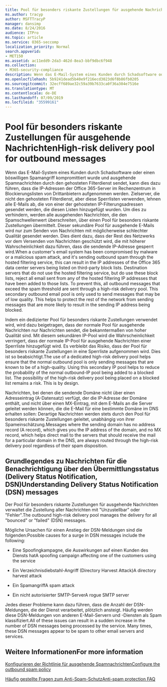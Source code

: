 ```yaml
---
title: Pool für besonders riskante Zustellungen für ausgehende Nachrichten
ms.author: tracyp
author: MSFTTracyP
manager: dansimp
ms.date: 8/24/2016
audience: ITPro
ms.topic: article
ms.service: O365-seccomp
localization_priority: Normal
search.appverid:
- MET150
ms.assetid: ac11edd9-2da3-462d-8ea3-bbf9dbc6f948
ms.collection:
- M365-security-compliance
description: Wenn das E-Mail-System eines Kunden durch Schadsoftware oder einen böswilligen Spamangriff kompromittiert wurde und ausgehende Spamnachrichten durch den gehosteten Filterdienst sendet, kann dies dazu führen, dass die IP-Adressen der Office 365-Server im Rechenzentrum in Blockierungslisten von Drittanbietern aufgenommen werden.
ms.openlocfilehash: 5b9241dead5b40e9f216ecd3023d6f8b86fb0205
ms.sourcegitcommit: 32ecff689ae32c59a39b7633ca0f36a304e7516e
ms.translationtype: MT
ms.contentlocale: de-DE
ms.lasthandoff: 07/09/2019
ms.locfileid: "35599161"
---
```

# <a name="high-risk-delivery-pool-for-outbound-messages"></a><span data-ttu-id="f0fac-103">Pool für besonders riskante Zustellungen für ausgehende Nachrichten</span><span class="sxs-lookup"><span data-stu-id="f0fac-103">High-risk delivery pool for outbound messages</span></span>

<span data-ttu-id="f0fac-p101">Wenn das E-Mail-System eines Kunden durch Schadsoftware oder einen böswilligen Spamangriff kompromittiert wurde und ausgehende Spamnachrichten durch den gehosteten Filterdienst sendet, kann dies dazu führen, dass die IP-Adressen der Office 365-Server im Rechenzentrum in Blockierungslisten von Drittanbietern aufgenommen werden. Zielserver, die nicht den gehosteten Filterdienst, aber diese Sperrlisten verwenden, lehnen alle E-Mails ab, die von einer der gehosteten IP-Filterungsadressen gesendet werden, die diesen Listen hinzugefügt wurden. Um dies zu verhindern, werden alle ausgehenden Nachrichten, die den Spamschwellenwert überschreiten, über einen Pool für besonders riskante Zustellungen übermittelt. Dieser sekundäre Pool für ausgehende E-Mails wird nur zum Senden von Nachrichten mit möglicherweise schlechter Qualität gesendet werden. Dies dient dazu, dass der Rest des Netzwerks vor dem Versenden von Nachrichten geschützt wird, die mit höherer Wahrscheinlichkeit dazu führen, dass die sendende IP-Adresse gesperrt wird.</span><span class="sxs-lookup"><span data-stu-id="f0fac-p101">When a customer's email system has been compromised by malware or a malicious spam attack, and it's sending outbound spam through the hosted filtering service, this can result in the IP addresses of the Office 365 data center servers being listed on third-party block lists. Destination servers that do not use the hosted filtering service, but do use these block lists, reject all email sent from any of the hosted filtering IP addresses that have been added to those lists. To prevent this, all outbound messages that exceed the spam threshold are sent through a high-risk delivery pool. This secondary outbound email pool is only used to send messages that may be of low quality. This helps to protect the rest of the network from sending messages that are more likely to result in the sending IP address being blocked.</span></span>
  
<span data-ttu-id="f0fac-p102">Indem ein dedizierter Pool für besonders riskante Zustellungen verwendet wird, wird dazu beigetragen, dass der normale Pool für ausgehende Nachrichten nur Nachrichten sendet, die bekanntermaßen von hoher Qualität sind. Mit diesem sekundären IP-Pool wird die Wahrscheinlichkeit verringert, dass der normale IP-Pool für ausgehende Nachrichten einer Sperrliste hinzugefügt wird. Es verbleibt das Risiko, dass der Pool für besonders riskante Zustellungen in eine Sperrliste aufgenommen wird. Dies ist so beabsichtigt.</span><span class="sxs-lookup"><span data-stu-id="f0fac-p102">The use of a dedicated high-risk delivery pool helps ensure that the normal outbound pool is only sending messages that are known to be of a high-quality. Using this secondary IP pool helps to reduce the probability of the normal outbound-IP pool being added to a blocked list. The possibility of the high-risk delivery pool being placed on a blocked list remains a risk. This is by design.</span></span>
  
<span data-ttu-id="f0fac-113">Nachrichten, bei denen die sendende Domäne nicht über einen Adresseintrag (A-Datensatz) verfügt, der die IP-Adresse der Domäne enthält, und nicht über einen MX-Eintrag, mit dem E-Mails an die Server geleitet werden können, die die E-Mail für eine bestimmte Domäne im DNS erhalten sollen: Derartige Nachrichten werden stets durch den Pool für besonders riskante Zustellungen geleitet, unabhängig von ihrer Spameinschätzung.</span><span class="sxs-lookup"><span data-stu-id="f0fac-113">Messages where the sending domain has no address record (A record), which gives you the IP address of the domain, and no MX record, which helps direct mail to the servers that should receive the mail for a particular domain in the DNS, are always routed through the high-risk delivery pool regardless of their spam disposition.</span></span>
  
## <a name="understanding-delivery-status-notification-dsn-messages"></a><span data-ttu-id="f0fac-114">Grundlegendes zu Nachrichten für die Benachrichtigung über den Übermittlungsstatus (Delivery Status Notification, DSN)</span><span class="sxs-lookup"><span data-stu-id="f0fac-114">Understanding Delivery Status Notification (DSN) messages</span></span>

<span data-ttu-id="f0fac-115">Der Pool für besonders riskante Zustellungen für ausgehende Nachrichten verwaltet die Zustellung aller Nachrichten mit "Unzustellbar" oder "Fehler".</span><span class="sxs-lookup"><span data-stu-id="f0fac-115">The outbound high-risk delivery pool manages the delivery for all "bounced" or "failed" (DSN) messages.</span></span>
  
<span data-ttu-id="f0fac-116">Mögliche Ursachen für einen Anstieg der DSN-Meldungen sind die folgenden:</span><span class="sxs-lookup"><span data-stu-id="f0fac-116">Possible causes for a surge in DSN messages include the following:</span></span>
  
- <span data-ttu-id="f0fac-117">Eine Spoofingkampagne, die Auswirkungen auf einen Kunden des Diensts hat</span><span class="sxs-lookup"><span data-stu-id="f0fac-117">A spoofing campaign affecting one of the customers using the service</span></span>
    
- <span data-ttu-id="f0fac-118">Ein Verzeichnisdiebstahl-Angriff (Directory Harvest Attack)</span><span class="sxs-lookup"><span data-stu-id="f0fac-118">A directory harvest attack</span></span>
    
- <span data-ttu-id="f0fac-119">Ein Spamangriff</span><span class="sxs-lookup"><span data-stu-id="f0fac-119">A spam attack</span></span>
    
- <span data-ttu-id="f0fac-120">Ein nicht autorisierter SMTP-Server</span><span class="sxs-lookup"><span data-stu-id="f0fac-120">A rogue SMTP server</span></span>
    
<span data-ttu-id="f0fac-p103">Jedes dieser Probleme kann dazu führen, dass die Anzahl der DSN-Meldungen, die der Dienst verarbeitet, plötzlich ansteigt. Häufig werden diese DSN-Meldungen von anderen E-Mail-Servern und -Diensten als Spam klassifiziert.</span><span class="sxs-lookup"><span data-stu-id="f0fac-p103">All of these issues can result in a sudden increase in the number of DSN messages being processed by the service. Many times, these DSN messages appear to be spam to other email servers and services.</span></span>
  
## <a name="for-more-information"></a><span data-ttu-id="f0fac-123">Weitere Informationen</span><span class="sxs-lookup"><span data-stu-id="f0fac-123">For more information</span></span>

[<span data-ttu-id="f0fac-124">Konfigurieren der Richtlinie für ausgehende Spamnachrichten</span><span class="sxs-lookup"><span data-stu-id="f0fac-124">Configure the outbound spam policy</span></span>](configure-the-outbound-spam-policy.md)
  
[<span data-ttu-id="f0fac-125">Häufig gestellte Fragen zum Anti-Spam-Schutz</span><span class="sxs-lookup"><span data-stu-id="f0fac-125">Anti-spam protection FAQ</span></span>](anti-spam-protection-faq.md)
  

